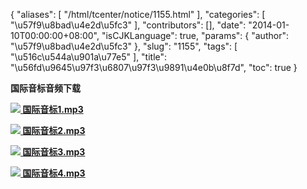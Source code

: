 {
    "aliases": [
        "/html/tcenter/notice/1155.html"
    ],
    "categories": [
        "\u57f9\u8bad\u4e2d\u5fc3"
    ],
    "contributors": [],
    "date": "2014-01-10T00:00:00+08:00",
    "isCJKLanguage": true,
    "params": {
        "author": "\u57f9\u8bad\u4e2d\u5fc3"
    },
    "slug": "1155",
    "tags": [
        "\u516c\u544a\u901a\u77e5"
    ],
    "title": "\u56fd\u9645\u97f3\u6807\u97f3\u9891\u4e0b\u8f7d",
    "toc": true
}

**国际音标音频下载** 




[**![](https://cdn.tfls.online/mirror/full/e8276ef16346f66955b7f6cd01a2c6fca60c908d.gif) 国际音标1.mp3**](/images/media/ps1.mp3)




[**![](https://cdn.tfls.online/mirror/full/e8276ef16346f66955b7f6cd01a2c6fca60c908d.gif) 国际音标2.mp3**](/images/media/ps2.mp3)




[**![](https://cdn.tfls.online/mirror/full/e8276ef16346f66955b7f6cd01a2c6fca60c908d.gif) 国际音标3.mp3**](/images/media/ps3.mp3)




[**![](https://cdn.tfls.online/mirror/full/e8276ef16346f66955b7f6cd01a2c6fca60c908d.gif) 国际音标4.mp3**](/images/media/ps4.mp3)


